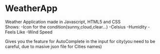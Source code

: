 # WeatherApp
Weather Application made in Javascript, HTML5 and CSS  
Shows: 
    -Icon for the condition(sunny,cloud,clear...)
                  -Celsius
    -Humidity   -Feels Like     -Wind Speed

Gives you the feature for AutoComplete in the input for city(you need to be careful, due to masive json file for Cities names)

